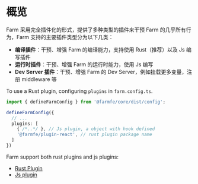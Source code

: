 
# 概览

Farm 采用完全插件化的形式，提供了多种类型的插件来干预 Farm 的几乎所有行为，Farm 支持的主要插件类型分为以下几类：
* **编译插件**：干预、增强 Farm 的编译能力，支持使用 Rust（推荐）以及 Js 编写插件
* **运行时插件**：干预、增强 Farm 的运行时能力，使用 Js 编写
* **Dev Server 插件**：干预、增强 Farm 的 Dev Server，例如挂载更多变量，注册 middleware 等

To use a Rust plugin, configuring `plugins` in `farm.config.ts`.

```ts
import { defineFarmConfig } from '@farmfe/core/dist/config';

defineFarmConfig({
  // ...
  plugins: [
    { /*..*/ }, // Js plugin, a object with hook defined
    '@farmfe/plugin-react', // rust plugin package name
  ]
})

```

Farm support both rust plugins and js plugins:

* [Rust Plugin](/docs/plugins/rust-plugin)
* [Js plugin](/docs/plugins/js-plugin)
